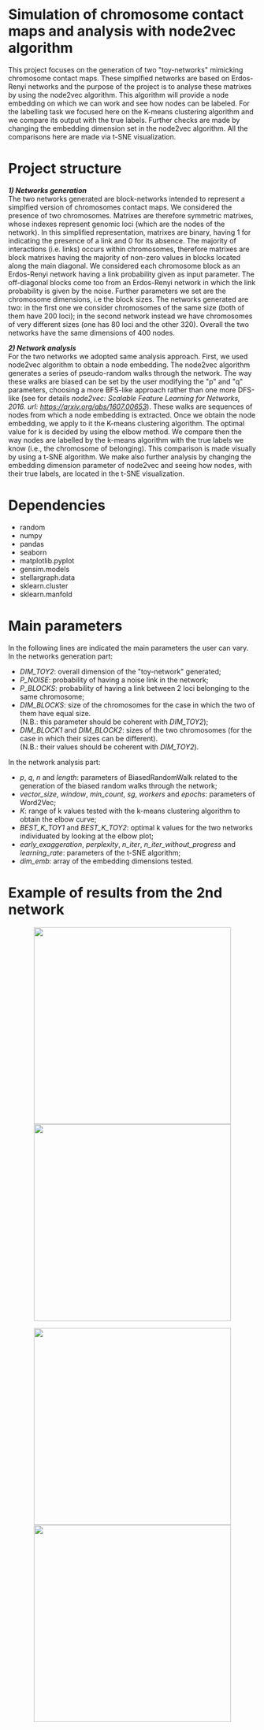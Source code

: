 # Simulation of chromosome contact maps and analysis with node2vec algorithm
This project focuses on the generation of two "toy-networks" mimicking chromosome contact maps. These simplfied networks are based on Erdos-Renyi networks and
the purpose of the project is to analyse these matrixes by using the node2vec algorithm. This algorithm will provide a node embedding on which we can work and 
see how nodes can be labeled. For the labelling task we focused here on the K-means clustering algorithm and we compare its output with the true labels. 
Further checks are made by changing the embedding dimension set in the node2vec algorithm. All the comparisons here are made via t-SNE visualization.

# Project structure
***1) Networks generation*** \
The two networks generated are block-networks intended to represent a simplfied version of chromosomes contact maps. We considered the presence of two chromosomes.
Matrixes are  therefore symmetric matrixes, whose indexes represent genomic loci (which are the nodes of the network). In this simplified representation, 
matrixes are binary, having 1 for indicating the presence of a link and 0 for its absence.
The majority of interactions (i.e. links) occurs within chromosomes, therefore matrixes are block matrixes having the majority of non-zero values 
in blocks located along the main diagonal.
We considered each chromosome block as an Erdos-Renyi network having a link probability given as input parameter. The off-diagonal blocks come too from
an Erdos-Renyi network in which the link probability is given by the noise. 
Further parameters we set are the chromosome dimensions, i.e the block sizes. The networks generated are two:
in the first one we consider chromosomes of the same size (both of them have 200 loci); in the second network instead we have chromosomes of very different sizes 
(one has 80 loci and the other 320). Overall the two networks have the same dimensions of 400 nodes.

***2) Network analysis*** \
For the two networks we adopted same analysis approach. 
First, we used node2vec algorithm to obtain a node embedding. The node2vec algorithm generates a series of pseudo-random walks through the network.
The way these walks are biased can be set by the user modifying the "p" and "q" parameters, choosing a more BFS-like approach rather than one more DFS-like
(see for details *node2vec: Scalable Feature Learning for Networks, 2016. url: https://arxiv.org/abs/1607.00653*).
These walks are sequences of nodes from which a node embedding is extracted.
Once we obtain the node embedding, we apply to it the K-means clustering algorithm. The optimal value for k is decided by using the elbow method.
We compare then the way nodes are labelled by the k-means algorithm with the true labels we know (i.e., the chromosome of belonging). This comparison is made visually by using a t-SNE algorithm. We make also further analysis by changing the embedding dimension parameter of node2vec and seeing how nodes, with their true labels, are located in the t-SNE visualization.

# Dependencies
- random
- numpy
- pandas
- seaborn
- matplotlib.pyplot
- gensim.models
- stellargraph.data
- sklearn.cluster
- sklearn.manfold

# Main parameters
In the following lines are indicated the main parameters the user can vary. \
In the networks generation part:
- *DIM_TOY2*: overall dimension of the "toy-network" generated;
- *P_NOISE*: probability of having a noise link in the network;
- *P_BLOCKS*: probability of having a link between 2 loci belonging to the same chromosome;
- *DIM_BLOCKS*: size of the chromosomes for the case in which the two of them have equal size. \
(N.B.: this parameter should be coherent with *DIM_TOY2*);
- *DIM_BLOCK1* and *DIM_BLOCK2*: sizes of the two chromosomes (for the case in which their sizes can be different). \
(N.B.: their values should be coherent with *DIM_TOY2*).

In the network analysis part:
- *p*, *q*, *n* and *length*: parameters of BiasedRandomWalk related to the generation of the biased random walks through the network;
- *vector_size*, *window*, *min_count*, *sg*, *workers* and *epochs*: parameters of Word2Vec;
- *K*: range of k values tested with the k-means clustering algorithm to obtain the elbow curve;
- *BEST_K_TOY1* and *BEST_K_TOY2*: optimal k values for the two networks individuated by looking at the elbow plot;
- *early_exaggeration*, *perplexity*, *n_iter*, *n_iter_without_progress* and *learning_rate*: parameters of the t-SNE algorithm;
- *dim_emb*: array of the embedding dimensions tested.

# Example of results from the 2nd network
<p align="middle">
<img src="https://user-images.githubusercontent.com/79851792/189915690-1603f3f9-7e7a-4671-b977-49ad2000b244.png" width="400" height="400">
<img src="https://user-images.githubusercontent.com/79851792/189883626-c87c469b-6bb6-4580-b1c7-1122194b8b53.png" width="400" height="400">
</p>
<p align="middle">
<img src="https://user-images.githubusercontent.com/79851792/189883649-243e1947-c60f-4557-892e-987bb41b49e3.png" width="400" height="400">
<img src="https://user-images.githubusercontent.com/79851792/189883665-57493bc0-883f-4971-893b-0e224822538d.png" width="400" height="400">
</p>
